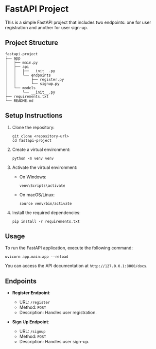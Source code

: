 # FastAPI Project

This is a simple FastAPI project that includes two endpoints: one for user registration and another for user sign-up.

## Project Structure

```
fastapi-project
├── app
│   ├── main.py
│   ├── api
│   │   ├── __init__.py
│   │   └── endpoints
│   │       ├── register.py
│   │       └── signup.py
│   └── models
│       └── __init__.py
├── requirements.txt
└── README.md
```

## Setup Instructions

1. Clone the repository:
   ```
   git clone <repository-url>
   cd fastapi-project
   ```

2. Create a virtual environment:
   ```
   python -m venv venv
   ```

3. Activate the virtual environment:
   - On Windows:
     ```
     venv\Scripts\activate
     ```
   - On macOS/Linux:
     ```
     source venv/bin/activate
     ```

4. Install the required dependencies:
   ```
   pip install -r requirements.txt
   ```

## Usage

To run the FastAPI application, execute the following command:
```
uvicorn app.main:app --reload
```

You can access the API documentation at `http://127.0.0.1:8000/docs`.

## Endpoints

- **Register Endpoint**: 
  - URL: `/register`
  - Method: `POST`
  - Description: Handles user registration.

- **Sign Up Endpoint**: 
  - URL: `/signup`
  - Method: `POST`
  - Description: Handles user sign-up.